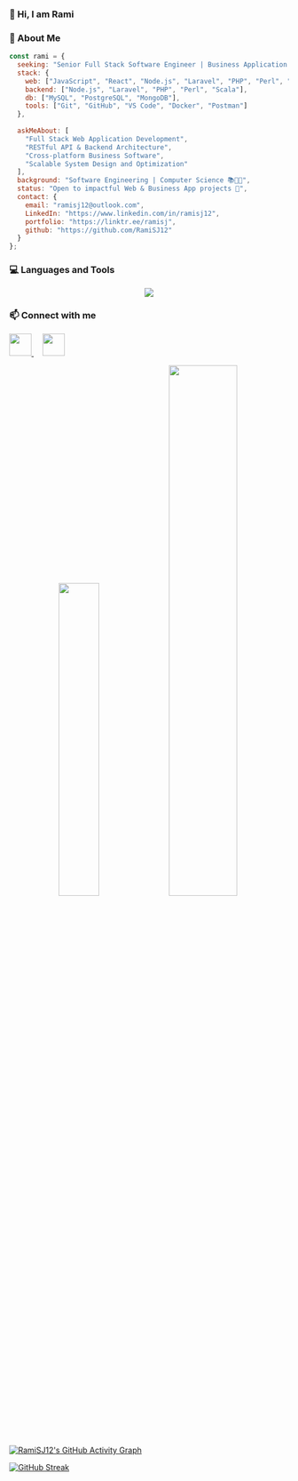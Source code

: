 ### 👋 Hi, I am Rami  

### 👤 About Me

```javascript
const rami = {
  seeking: "Senior Full Stack Software Engineer | Business Application Developer 👨‍💻📊",
  stack: {
    web: ["JavaScript", "React", "Node.js", "Laravel", "PHP", "Perl", "Scala"],
    backend: ["Node.js", "Laravel", "PHP", "Perl", "Scala"],
    db: ["MySQL", "PostgreSQL", "MongoDB"],
    tools: ["Git", "GitHub", "VS Code", "Docker", "Postman"]
  },
  
  askMeAbout: [
    "Full Stack Web Application Development",
    "RESTful API & Backend Architecture",
    "Cross-platform Business Software",
    "Scalable System Design and Optimization"
  ],
  background: "Software Engineering | Computer Science 📚👨‍💻",
  status: "Open to impactful Web & Business App projects 🚀",
  contact: {
    email: "ramisj12@outlook.com",
    LinkedIn: "https://www.linkedin.com/in/ramisj12",
    portfolio: "https://linktr.ee/ramisj",
    github: "https://github.com/RamiSJ12"
  }
};

```

### 💻  Languages and Tools 

<p align="center">
  <a href="https://github.com/RamiSJ12">
    <img src="https://skillicons.dev/icons?i=js,ts,react,nextjs,redux,html,css,bootstrap,tailwind,materialui,webpack,graphql,nodejs,ruby,rails,py,django,fastapi,aws,nginx,supabase,postgres,mongodb,docker,prisma,redis,git,vercel,jest,postman,latex" />
  </a>
</p>

### 📫  Connect with me

<p align="left"> <a href="https://www.linkedin.com/in/RamiSJ12/"> <img src="https://cdn.jsdelivr.net/gh/devicons/devicon/icons/linkedin/linkedin-original.svg" width="40" height="40"/> </a> &#8287;&#8287;&#8287; <a href="https://www.upwork.com/freelancers/ramisj12"> <img src="https://cdn.worldvectorlogo.com/logos/upwork-roundedsquare-1.svg" width="40" height="40"/> </a> </p><div align="center"> <img src="https://github-readme-stats.vercel.app/api/top-langs/?username=RamiSJ12&layout=compact&theme=gotham" width="38%"/> <img src="https://github-readme-stats.vercel.app/api?username=RamiSJ12&show_icons=true&count_private=true&theme=gotham" width="49.5%"/> </div>


[![RamiSJ12's GitHub Activity Graph](https://github-readme-activity-graph.vercel.app/graph?username=RamiSJ12&theme=gotham&area=true&hide_border=true)](https://github.com/RamiSJ12/github-readme-activity-graph)

[![GitHub Streak](https://streak-stats.demolab.com/?user=RamiSJ12)](https://git.io/streak-stats)
